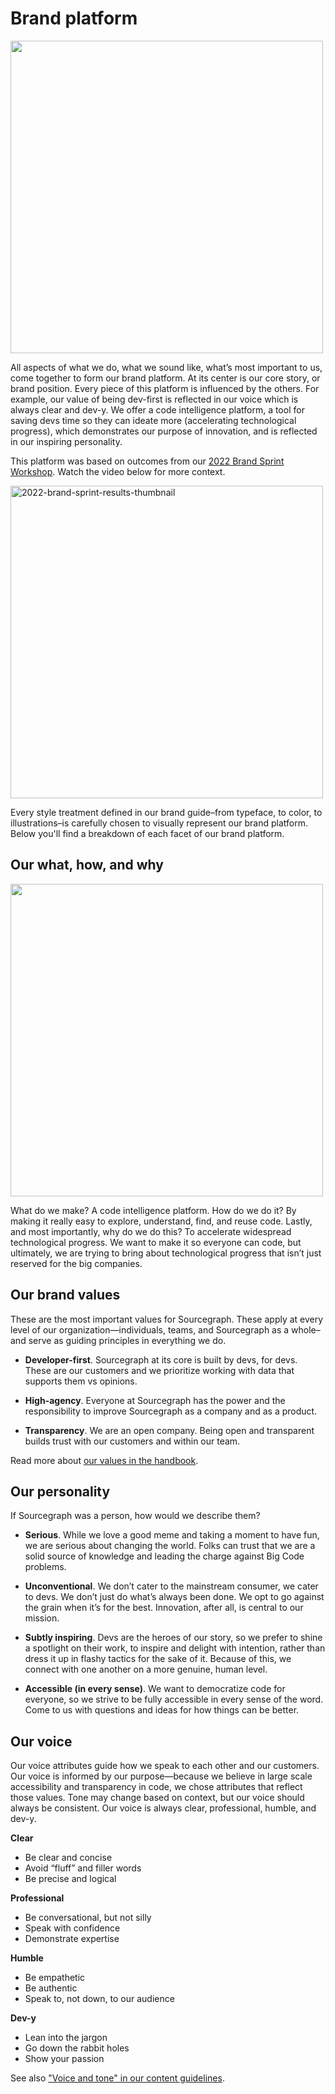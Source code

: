 # Brand platform

<img src="https://user-images.githubusercontent.com/102541294/198370881-c5ac1c22-3c79-4c1a-8384-ed1c2945ff7f.svg" width="500" />  
  
All aspects of what we do, what we sound like, what’s most important to us, come together to form our brand platform. At its center is our core story, or brand position. Every piece of this platform is influenced by the others. For example, our value of being dev-first is reflected in our voice which is always clear and dev-y. We offer a code intelligence platform, a tool for saving devs time so they can ideate more (accelerating technological progress), which demonstrates our purpose of innovation, and is reflected in our inspiring personality.

This platform was based on outcomes from our [2022 Brand Sprint Workshop](https://docs.google.com/presentation/d/1QqlDvqOOLhdO4R104cVPDgP7Kv8waVSck6rvYdLvm_E/edit?usp=sharing). Watch the video below for more context.

[<img width="500" alt="2022-brand-sprint-results-thumbnail" src="https://user-images.githubusercontent.com/102541294/198674704-c88b7aa3-66c4-449b-a121-db9bab18731f.png">](https://www.loom.com/share/c402715bb05c4d8d81ad03acf52398e6 '2022 Brand Sprint Results')

Every style treatment defined in our brand guide–from typeface, to color, to illustrations–is carefully chosen to visually represent our brand platform. Below you'll find a breakdown of each facet of our brand platform.

## Our what, how, and why

<img src="https://user-images.githubusercontent.com/102541294/198051583-08570d3b-9f35-46e5-9dd4-7ab8603a5f93.svg" width="500" />

What do we make? A code intelligence platform. How do we do it? By making it really easy to explore, understand, find, and reuse code. Lastly, and most importantly, why do we do this? To accelerate widespread technological progress. We want to make it so everyone can code, but ultimately, we are trying to bring about technological progress that isn’t just reserved for the big companies.

## Our brand values

These are the most important values for Sourcegraph. These apply at every level of our organization—individuals, teams, and Sourcegraph as a whole–and serve as guiding principles in everything we do.

- **Developer-first**. Sourcegraph at its core is built by devs, for devs. These are our customers and we prioritize working with data that supports them vs opinions.

- **High-agency**. Everyone at Sourcegraph has the power and the responsibility to improve Sourcegraph as a company and as a product.

- **Transparency**. We are an open company. Being open and transparent builds trust with our customers and within our team.

Read more about [our values in the handbook](../../../../company-info-and-process/values/index.md).

## Our personality

If Sourcegraph was a person, how would we describe them?

- **Serious**. While we love a good meme and taking a moment to have fun, we are serious about changing the world. Folks can trust that we are a solid source of knowledge and leading the charge against Big Code problems.

- **Unconventional**. We don’t cater to the mainstream consumer, we cater to devs. We don’t just do what’s always been done. We opt to go against the grain when it’s for the best. Innovation, after all, is central to our mission.

- **Subtly inspiring**. Devs are the heroes of our story, so we prefer to shine a spotlight on their work, to inspire and delight with intention, rather than dress it up in flashy tactics for the sake of it. Because of this, we connect with one another on a more genuine, human level.

- **Accessible (in every sense)**. We want to democratize code for everyone, so we strive to be fully accessible in every sense of the word. Come to us with questions and ideas for how things can be better.

## Our voice

Our voice attributes guide how we speak to each other and our customers. Our voice is informed by our purpose—because we believe in large scale accessibility and transparency in code, we chose attributes that reflect those values. Tone may change based on context, but our voice should always be consistent. Our voice is always clear, professional, humble, and dev-y.

**Clear**

- Be clear and concise
- Avoid “fluff” and filler words
- Be precise and logical

**Professional**

- Be conversational, but not silly
- Speak with confidence
- Demonstrate expertise

**Humble**

- Be empathetic
- Be authentic
- Speak to, not down, to our audience

**Dev-y**

- Lean into the jargon
- Go down the rabbit holes
- Show your passion

See also ["Voice and tone" in our content guidelines](../../../../company-info-and-process/communication/content_guidelines/voice_and_tone.md).
